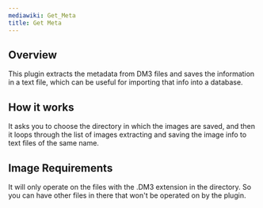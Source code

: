 ```yaml
---
mediawiki: Get_Meta
title: Get Meta
---
```


## **Overview**

This plugin extracts the metadata from DM3 files and saves the information in a text file, which can be useful for importing that info into a database.

## **How it works**

It asks you to choose the directory in which the images are saved, and then it loops through the list of images extracting and saving the image info to text files of the same name.

## **Image Requirements**

It will only operate on the files with the .DM3 extension in the directory. So you can have other files in there that won't be operated on by the plugin.

